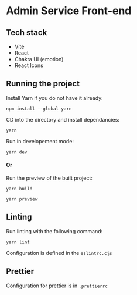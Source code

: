 # Admin Service Front-end

## Tech stack

- Vite
- React
- Chakra UI (emotion)
- React Icons

## Running the project

Install Yarn if you do not have it already:
```
npm install --global yarn
```

CD into the directory and install dependancies:
```
yarn
```

Run in developement mode:
```
yarn dev
```

#### Or

Run the preview of the built project:
```
yarn build

yarn preview
```

## Linting

Run linting with the following command:
```
yarn lint
```

Configuration is defined in the `eslintrc.cjs`

## Prettier

Configuration for prettier is in `.prettierrc`